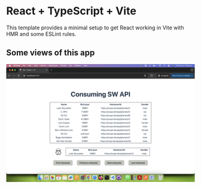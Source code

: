 # React + TypeScript + Vite

This template provides a minimal setup to get React working in Vite with HMR and some ESLint rules.

## Some views of this app

![SW page](https://github.com/magahu/consuming-swapi/blob/main/README_SCREENSHOTS/1.png)
